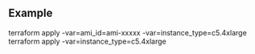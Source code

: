 Example
-------
terraform apply -var=ami_id=ami-xxxxx -var=instance_type=c5.4xlarge
terraform apply -var=instance_type=c5.4xlarge
